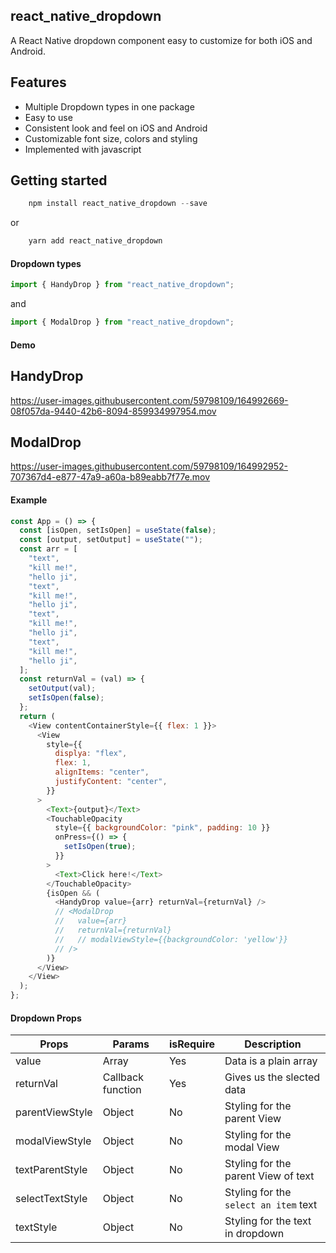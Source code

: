 ## react_native_dropdown

A React Native dropdown component easy to customize for both iOS and Android.

## Features

- Multiple Dropdown types in one package
- Easy to use
- Consistent look and feel on iOS and Android
- Customizable font size, colors and styling
- Implemented with javascript

## Getting started

```js
    npm install react_native_dropdown --save
```

or

```js
    yarn add react_native_dropdown
```

#### Dropdown types

```js
import { HandyDrop } from "react_native_dropdown";
```

and

```js
import { ModalDrop } from "react_native_dropdown";
```

#### Demo

## HandyDrop

https://user-images.githubusercontent.com/59798109/164992669-08f057da-9440-42b6-8094-859934997954.mov

## ModalDrop

https://user-images.githubusercontent.com/59798109/164992952-707367d4-e877-47a9-a60a-b89eabb7f77e.mov

#### Example

```js
const App = () => {
  const [isOpen, setIsOpen] = useState(false);
  const [output, setOutput] = useState("");
  const arr = [
    "text",
    "kill me!",
    "hello ji",
    "text",
    "kill me!",
    "hello ji",
    "text",
    "kill me!",
    "hello ji",
    "text",
    "kill me!",
    "hello ji",
  ];
  const returnVal = (val) => {
    setOutput(val);
    setIsOpen(false);
  };
  return (
    <View contentContainerStyle={{ flex: 1 }}>
      <View
        style={{
          displya: "flex",
          flex: 1,
          alignItems: "center",
          justifyContent: "center",
        }}
      >
        <Text>{output}</Text>
        <TouchableOpacity
          style={{ backgroundColor: "pink", padding: 10 }}
          onPress={() => {
            setIsOpen(true);
          }}
        >
          <Text>Click here!</Text>
        </TouchableOpacity>
        {isOpen && (
          <HandyDrop value={arr} returnVal={returnVal} />
          // <ModalDrop
          //   value={arr}
          //   returnVal={returnVal}
          //   // modalViewStyle={{backgroundColor: 'yellow'}}
          // />
        )}
      </View>
    </View>
  );
};
```

#### Dropdown Props

| Props           | Params            | isRequire | Description                           |
| --------------- | ----------------- | --------- | ------------------------------------- |
| value           | Array             | Yes       | Data is a plain array                 |
| returnVal       | Callback function | Yes       | Gives us the slected data             |
| parentViewStyle | Object            | No        | Styling for the parent View           |
| modalViewStyle  | Object            | No        | Styling for the modal View            |
| textParentStyle | Object            | No        | Styling for the parent View of text   |
| selectTextStyle | Object            | No        | Styling for the `select an item` text |
| textStyle       | Object            | No        | Styling for the text in dropdown      |
